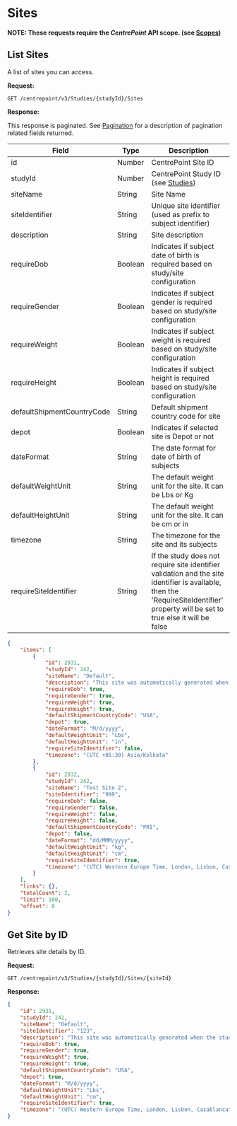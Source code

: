 # Sites

**NOTE: These requests require the *CentrePoint* API scope. (see [Scopes](scopes.md))**

## List Sites

A list of sites you can access.

**Request:**

```http
GET /centrepoint/v3/Studies/{studyId}/Sites
```

**Response:**

This response is paginated. See [Pagination](pagination.md) for a description of pagination related fields returned.

|Field|Type|Description|
|-----|----|-----------|
|id|Number|CentrePoint Site ID|
|studyId|Number|CentrePoint Study ID (see [Studies](studies.md))|
|siteName|String|Site Name|
|siteIdentifier|String|Unique site identifier (used as prefix to subject identifier)|
|description|String|Site description|
|requireDob|Boolean|Indicates if subject date of birth is required based on study/site configuration|
|requireGender|Boolean|Indicates if subject gender is required based on study/site configuration|
|requireWeight|Boolean|Indicates if subject weight is required based on study/site configuration|
|requireHeight|Boolean|Indicates if subject height is required based on study/site configuration|
|defaultShipmentCountryCode|String|Default shipment country code for site|
|depot|Boolean|Indicates if selected site is Depot or not|
|dateFormat|String|The date format for date of birth of subjects|
|defaultWeightUnit|String|The default weight unit for the site. It can be Lbs or Kg|
|defaultHeightUnit|String|The default weight unit for the site. It can be cm or in|
|timezone|String|The timezone for the site and its subjects|
|requireSiteIdentifier|String|If the study does not require site identifier validation and the site identifier is available, then the 'RequireSiteIdentifier' property will be set to true else it will be false|

```json
{
    "items": [
        {
            "id": 2931,
            "studyId": 242,
            "siteName": "Default",
            "description": "This site was automatically generated when the study was created",
            "requireDob": true,
            "requireGender": true,
            "requireWeight": true,
            "requireHeight": true,
            "defaultShipmentCountryCode": "USA",
            "depot": true,
            "dateFormat": "M/d/yyyy",
            "defaultWeightUnit": "Lbs",
            "defaultHeightUnit": "in",
            "requireSiteIdentifier": false,
            "timezone": "(UTC +05:30) Asia/Kolkata"
        },
        {
            "id": 2932,
            "studyId": 242,
            "siteName": "Test Site 2",
            "siteIdentifier": "999",
            "requireDob": false,
            "requireGender": false,
            "requireWeight": false,
            "requireHeight": false,
            "defaultShipmentCountryCode": "PRI",
            "depot": false,
            "dateFormat": "dd/MMM/yyyy",
            "defaultWeightUnit": "kg",
            "defaultHeightUnit": "cm",
            "requireSiteIdentifier": true,
            "timezone": "(UTC) Western Europe Time, London, Lisbon, Casablanca"
        }
    ],
    "links": {},
    "totalCount": 2,
    "limit": 100,
    "offset": 0
}
```

## Get Site by ID

Retrieves site details by ID.

**Request:**

```http
GET /centrepoint/v3/Studies/{studyId}/Sites/{siteId}
```

**Response:**

```json
{
    "id": 2931,
    "studyId": 242,
    "siteName": "Default",
    "siteIdentifier": "123",
    "description": "This site was automatically generated when the study was created",
    "requireDob": true,
    "requireGender": true,
    "requireWeight": true,
    "requireHeight": true,
    "defaultShipmentCountryCode": "USA",
    "depot": true,
    "dateFormat": "M/d/yyyy",
    "defaultWeightUnit": "Lbs",
    "defaultHeightUnit": "cm",
    "requireSiteIdentifier": true,
    "timezone": "(UTC) Western Europe Time, London, Lisbon, Casablanca"
}
```
